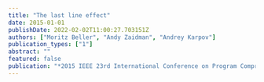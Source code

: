 ```yaml
---
title: "The last line effect"
date: 2015-01-01
publishDate: 2022-02-02T11:00:27.703151Z
authors: ["Moritz Beller", "Andy Zaidman", "Andrey Karpov"]
publication_types: ["1"]
abstract: ""
featured: false
publication: "*2015 IEEE 23rd International Conference on Program Comprehension*"
---
```


